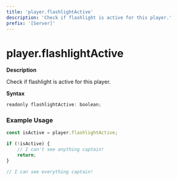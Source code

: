 ```yaml
---
title: 'player.flashlightActive'
description: 'Check if flashlight is active for this player.'
prefix: '[Server]'
---
```


# player.flashlightActive

**Description**

Check if flashlight is active for this player.

**Syntax**

```js
readonly flashlightActive: boolean;
```

### Example Usage

```js
const isActive = player.flashlightActive;

if (!isActive) {
    // I can't see anything captain!
    return;
}

// I can see everything captain!
```
